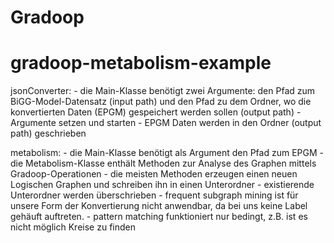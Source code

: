 # Gradoop
# gradoop-metabolism-example

jsonConverter:
	- die Main-Klasse benötigt zwei Argumente: den Pfad zum BiGG-Model-Datensatz (input path) 
	  und den Pfad zu dem Ordner, wo die konvertierten Daten (EPGM) gespeichert werden sollen (output path)
	- Argumente setzen und starten
	- EPGM Daten werden in den Ordner (output path) geschrieben
	
metabolism:
	- die Main-Klasse benötigt als Argument den Pfad zum EPGM
	- die Metabolism-Klasse enthält Methoden zur Analyse des Graphen mittels Gradoop-Operationen
	- die meisten Methoden erzeugen einen neuen Logischen Graphen und schreiben ihn in einen Unterordner
	- existierende Unterordner werden überschrieben
	- frequent subgraph mining ist für unsere Form der Konvertierung nicht anwendbar, da bei uns keine Label gehäuft 		  auftreten.
	- pattern matching funktioniert nur bedingt, z.B. ist es nicht möglich Kreise zu finden
